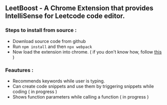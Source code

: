 ## LeetBoost - A Chrome Extension that provides IntelliSense for Leetcode code editor.

### Steps to install from source :
- Download source code from github
- Run `npm install` and then `npx webpack`
- Now load the extension into chrome. ( if you don't know how, follow [this](https://webkul.com/blog/how-to-install-the-unpacked-extension-in-chrome/) )

### Feautures :
- Recommends keywords while user is typing.
- Can create code snippets and use them by triggering snippets while coding ( in progress )
- Shows function parameters while calling a function ( in progress )
  
